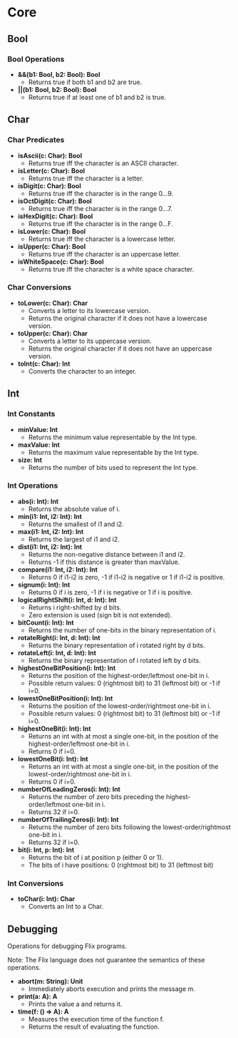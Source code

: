 # Core

## Bool
### Bool Operations
- **&&(b1: Bool, b2: Bool): Bool**
    - Returns true if both b1 and b2 are true. 
- **||(b1: Bool, b2: Bool): Bool**
    - Returns true if at least one of b1 and b2 is true.

## Char
### Char Predicates
- **isAscii(c: Char): Bool**
    - Returns true iff the character is an ASCII character.
- **isLetter(c: Char): Bool**
    - Returns true iff the character is a letter.
- **isDigit(c: Char): Bool**
    - Returns true iff the character is in the range 0...9.
- **isOctDigit(c: Char): Bool**
    - Returns true iff the character is in the range 0...7.
- **isHexDigit(c: Char): Bool**
    - Returns true iff the character is in the range 0...F.
- **isLower(c: Char): Bool**
    - Returns true iff the character is a lowercase letter.
- **isUpper(c: Char): Bool**
    - Returns true iff the character is an uppercase letter.
- **isWhiteSpace(c: Char): Bool**
    - Returns true iff the character is a white space character.

### Char Conversions
- **toLower(c: Char): Char**
    - Converts a letter to its lowercase version. 
    - Returns the original character if it does not have a lowercase version.
- **toUpper(c: Char): Char**
    - Converts a letter to its uppercase version.
    - Returns the original character if it does not have an uppercase version.
- **toInt(c: Char): Int**
    - Converts the character to an integer.

## Int
### Int Constants
- **minValue: Int**
    - Returns the minimum value representable by the Int type.
- **maxValue: Int**
    - Returns the maximum value representable by the Int type.
- **size: Int**
    - Returns the number of bits used to represent the Int type.

### Int Operations
- **abs(i: Int): Int**
    - Returns the absolute value of i.
- **min(i1: Int, i2: Int): Int**
    - Returns the smallest of i1 and i2.
- **max(i1: Int, i2: Int): Int**
    - Returns the largest of i1 and i2.
- **dist(i1: Int, i2: Int): Int**
    - Returns the non-negative distance between i1 and i2.
    - Returns -1 if this distance is greater than maxValue.
- **compare(i1: Int, i2: Int): Int**
    - Returns 0 if i1-i2 is zero, -1 if i1-i2 is negative or 1 if i1-i2 is positive.
- **signum(i: Int): Int**
    - Returns 0 if i is zero, -1 if i is negative or 1 if i is positive.
- **logicalRightShift(i: Int, d: Int): Int**
    - Returns i right-shifted by d bits.
    - Zero extension is used (sign bit is not extended).
- **bitCount(i: Int): Int**
    - Returns the number of one-bits in the binary representation of i.
- **rotateRight(i: Int, d: Int): Int**
    - Returns the binary representation of i rotated right by d bits.
- **rotateLeft(i: Int, d: Int): Int**
    - Returns the binary representation of i rotated left by d bits.
- **highestOneBitPosition(i: Int): Int**
    - Returns the position of the highest-order/leftmost one-bit in i.
    - Possible return values: 0 (rightmost bit) to 31 (leftmost bit) or -1 if i=0.
- **lowestOneBitPosition(i: Int): Int**
    - Returns the position of the lowest-order/rightmost one-bit in i.
    - Possible return values: 0 (rightmost bit) to 31 (leftmost bit) or -1 if i=0.
- **highestOneBit(i: Int): Int**
    - Returns an int with at most a single one-bit, in the position of the highest-order/leftmost one-bit in i.
    - Returns 0 if i=0.
- **lowestOneBit(i: Int): Int**
    - Returns an int with at most a single one-bit, in the position of the lowest-order/rightmost one-bit in i.
    - Returns 0 if i=0.
- **numberOfLeadingZeros(i: Int): Int**
    - Returns the number of zero bits preceding the highest-order/leftmost one-bit in i.
    - Returns 32 if i=0.
- **numberOfTrailingZeros(i: Int): Int**
    - Returns the number of zero bits following the lowest-order/rightmost one-bit in i.
    - Returns 32 if i=0.
- **bit(i: Int, p: Int): Int**
    - Returns the bit of i at position p (either 0 or 1).
    - The bits of i have positions: 0 (rightmost bit) to 31 (leftmost bit)

### Int Conversions
- **toChar(i: Int): Char**
    - Converts an Int to a Char.

## Debugging
Operations for debugging Flix programs.

Note: The Flix language does not guarantee the semantics of these operations.

- **abort(m: String): Unit**
    - Immediately aborts execution and prints the message m.
- **print(a: A): A**
    - Prints the value a and returns it.
- **time(f: () => A): A**
    - Measures the execution time of the function f. 
    - Returns the result of evaluating the function.

